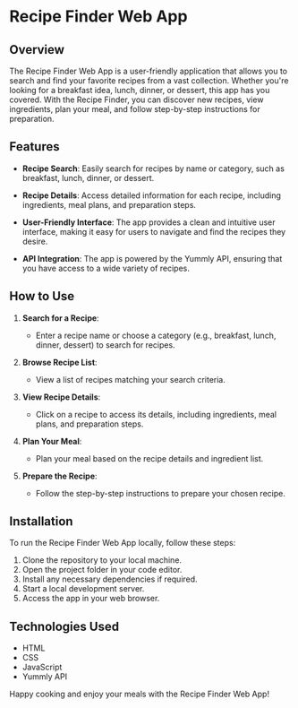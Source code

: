 # Recipe Finder Web App

## Overview

The Recipe Finder Web App is a user-friendly application that allows you to search and find your favorite recipes from a vast collection. Whether you're looking for a breakfast idea, lunch, dinner, or dessert, this app has you covered. With the Recipe Finder, you can discover new recipes, view ingredients, plan your meal, and follow step-by-step instructions for preparation.

## Features

- **Recipe Search**: Easily search for recipes by name or category, such as breakfast, lunch, dinner, or dessert.

- **Recipe Details**: Access detailed information for each recipe, including ingredients, meal plans, and preparation steps.

- **User-Friendly Interface**: The app provides a clean and intuitive user interface, making it easy for users to navigate and find the recipes they desire.

- **API Integration**: The app is powered by the Yummly API, ensuring that you have access to a wide variety of recipes.

## How to Use

1. **Search for a Recipe**:
   - Enter a recipe name or choose a category (e.g., breakfast, lunch, dinner, dessert) to search for recipes.

2. **Browse Recipe List**:
   - View a list of recipes matching your search criteria.

3. **View Recipe Details**:
   - Click on a recipe to access its details, including ingredients, meal plans, and preparation steps.

4. **Plan Your Meal**:
   - Plan your meal based on the recipe details and ingredient list.

5. **Prepare the Recipe**:
   - Follow the step-by-step instructions to prepare your chosen recipe.

## Installation

To run the Recipe Finder Web App locally, follow these steps:

1. Clone the repository to your local machine.
2. Open the project folder in your code editor.
3. Install any necessary dependencies if required.
4. Start a local development server.
5. Access the app in your web browser.

## Technologies Used

- HTML
- CSS
- JavaScript
- Yummly API



Happy cooking and enjoy your meals with the Recipe Finder Web App!
